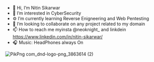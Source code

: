 - 👋 Hi, I’m Nitin Sikarwar
- 👀 I’m interested in CyberSecurity 
- ⚙️ I’m currently learning Reverse Enigneering and Web Pentesting
- 🔗 I’m looking to collaborate on any project related to my domain                                                     
- 📫 How to reach me myinsta @neoknight_ and linkdein https://www.linkedin.com/in/nitin-sikarwar/
- 🎧 Music: HeadPhones always On

![PikPng com_dnd-logo-png_3863614 (2)](https://github.com/hoaxter/hoaxter/assets/141468297/8f0b13c6-df66-4289-a4b1-1062356535bb)

<!---
hoaxter/hoaxter is a ✨ special ✨ repository because its `README.md` (this file) appears on your GitHub profile.
You can click the Preview link to take a look at your changes.
--->
